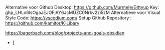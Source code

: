 
Alternative voor Github Desktop: https://github.com/Murmele/Gittyup
Key: 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
Alternatieve voor Visual Style Code: https://vscodium.com/
Setup Github Repository : https://github.com/kamitor/K-Libary


https://bagerbach.com/blog/projects-and-goals-obsidian

- [